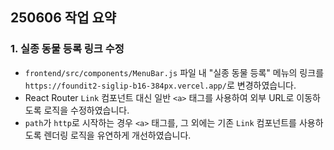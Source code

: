 ## 250606 작업 요약

### 1. 실종 동물 등록 링크 수정
- `frontend/src/components/MenuBar.js` 파일 내 "실종 동물 등록" 메뉴의 링크를 `https://foundit2-siglip-b16-384px.vercel.app/`로 변경하였습니다.
- React Router `Link` 컴포넌트 대신 일반 `<a>` 태그를 사용하여 외부 URL로 이동하도록 로직을 수정하였습니다.
- `path`가 `http`로 시작하는 경우 `<a>` 태그를, 그 외에는 기존 `Link` 컴포넌트를 사용하도록 렌더링 로직을 유연하게 개선하였습니다.
